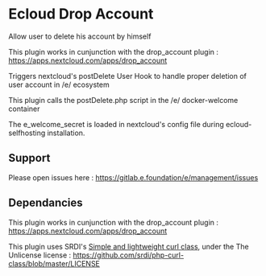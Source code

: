 # Ecloud Drop Account

Allow user to delete his account by himself


This plugin works in cunjunction with the drop_account plugin : https://apps.nextcloud.com/apps/drop_account

Triggers nextcloud's postDelete User Hook to handle proper deletion of user account in /e/ ecosystem

This plugin calls the postDelete.php script in the /e/ docker-welcome container

The e_welcome_secret is loaded in nextcloud's config file during ecloud-selfhosting installation. 

## Support

Please open issues here : https://gitlab.e.foundation/e/management/issues

## Dependancies

This plugin works in cunjunction with the drop_account plugin : https://apps.nextcloud.com/apps/drop_account

This plugin uses SRDI's [Simple and lightweight curl class](https://github.com/srdi/php-curl-class), under the The Unlicense license : https://github.com/srdi/php-curl-class/blob/master/LICENSE